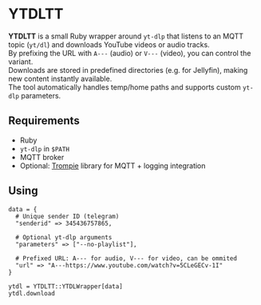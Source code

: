 # YTDLTT

**YTDLTT** is a small Ruby wrapper around `yt-dlp` that listens to an MQTT topic (`yt/dl`) and downloads YouTube videos or audio tracks.  
By prefixing the URL with `A---` (audio) or `V---` (video), you can control the variant.  
Downloads are stored in predefined directories (e.g. for Jellyfin), making new content instantly available.  
The tool automatically handles temp/home paths and supports custom `yt-dlp` parameters.

## Requirements

- Ruby  
- `yt-dlp` in `$PATH`  
- MQTT broker  
- Optional: [Trompie](https://github.com/your-org/trompie) library for MQTT + logging integration


## Using
    data = {
      # Unique sender ID (telegram)
      "senderid" => 345436757865,

      # Optional yt-dlp arguments
      "parameters" => ["--no-playlist"],

      # Prefixed URL: A--- for audio, V--- for video, can be ommited
      "url" => "A---https://www.youtube.com/watch?v=5CLeGECv-1I"
    }

    ytdl = YTDLTT::YTDLWrapper[data]
    ytdl.download
